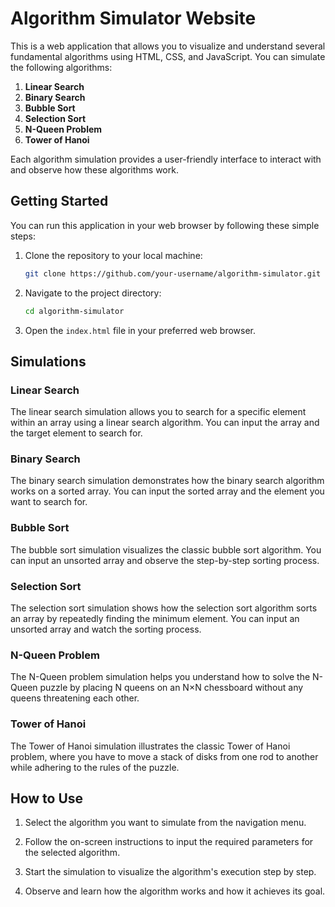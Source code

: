 # Algorithm Simulator Website

This is a web application that allows you to visualize and understand several fundamental algorithms using HTML, CSS, and JavaScript. You can simulate the following algorithms:

1. **Linear Search**
2. **Binary Search**
3. **Bubble Sort**
4. **Selection Sort**
5. **N-Queen Problem**
6. **Tower of Hanoi**

Each algorithm simulation provides a user-friendly interface to interact with and observe how these algorithms work.

## Getting Started

You can run this application in your web browser by following these simple steps:

1. Clone the repository to your local machine:

    ```bash
    git clone https://github.com/your-username/algorithm-simulator.git
    ```

2. Navigate to the project directory:

    ```bash
    cd algorithm-simulator
    ```

3. Open the `index.html` file in your preferred web browser.

## Simulations

### Linear Search

The linear search simulation allows you to search for a specific element within an array using a linear search algorithm. You can input the array and the target element to search for.

### Binary Search

The binary search simulation demonstrates how the binary search algorithm works on a sorted array. You can input the sorted array and the element you want to search for.

### Bubble Sort

The bubble sort simulation visualizes the classic bubble sort algorithm. You can input an unsorted array and observe the step-by-step sorting process.

### Selection Sort

The selection sort simulation shows how the selection sort algorithm sorts an array by repeatedly finding the minimum element. You can input an unsorted array and watch the sorting process.

### N-Queen Problem

The N-Queen problem simulation helps you understand how to solve the N-Queen puzzle by placing N queens on an N×N chessboard without any queens threatening each other.

### Tower of Hanoi

The Tower of Hanoi simulation illustrates the classic Tower of Hanoi problem, where you have to move a stack of disks from one rod to another while adhering to the rules of the puzzle.

## How to Use

1. Select the algorithm you want to simulate from the navigation menu.

2. Follow the on-screen instructions to input the required parameters for the selected algorithm.

3. Start the simulation to visualize the algorithm's execution step by step.

4. Observe and learn how the algorithm works and how it achieves its goal.

